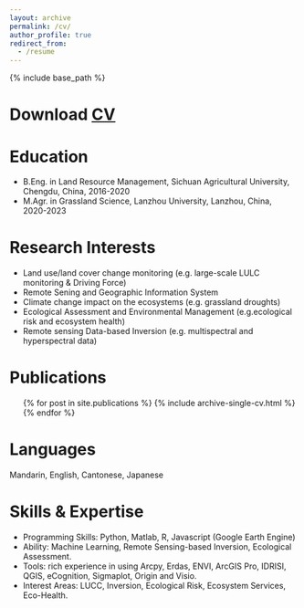 ```yaml
---
layout: archive
permalink: /cv/
author_profile: true
redirect_from:
  - /resume
---
```


{% include base_path %}

Download [CV](http://senyaofeng.github.io/Feng.github.io/files/CV_Feng.pdf)
======

Education
======
* B.Eng. in Land Resource Management, Sichuan Agricultural University, Chengdu, China, 2016-2020
* M.Agr. in Grassland Science, Lanzhou University, Lanzhou, China, 2020-2023

Research Interests
======
* Land use/land cover change monitoring (e.g. large-scale LULC monitoring & Driving Force)
* Remote Sening and Geographic Information System
* Climate change impact on the ecosystems (e.g. grassland droughts)
* Ecological Assessment and Environmental Management (e.g.ecological risk and ecosystem health)
* Remote sensing Data-based Inversion (e.g. multispectral and hyperspectral data)
  
Publications
======
  <ul>{% for post in site.publications %}
    {% include archive-single-cv.html %}
  {% endfor %}</ul>
  
Languages
======
Mandarin, English, Cantonese, Japanese
  
Skills & Expertise
======
* Programming Skills: Python, Matlab, R, Javascript (Google Earth Engine)
* Ability: Machine Learning, Remote Sensing-based Inversion, Ecological Assessment.
* Tools: rich experience in using Arcpy, Erdas, ENVI, ArcGIS Pro, IDRISI, QGIS, eCognition, Sigmaplot, Origin and Visio.
* Interest Areas: LUCC, Inversion, Ecological Risk, Ecosystem Services, Eco-Health.
